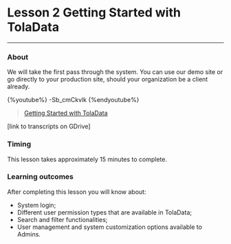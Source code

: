 # Lesson 2 Getting Started with TolaData

---

### About

We will take the first pass through the system. You can use our demo site or go directly to your production site, should your organization be a client already.

{%youtube%} -Sb_cmCkvlk {%endyoutube%}  
> [Getting Started with TolaData](https://www.youtube.com/embed/-Sb_cmCkvlk?rel=0)



\[link to transcripts on GDrive\]

### Timing

This lesson takes approximately 15 minutes to complete.

### Learning outcomes

After completing this lesson you will know about:

* System login;
* Different user permission types that are available in TolaData;
* Search and filter functionalities;
* User management and system customization options available to Admins.



